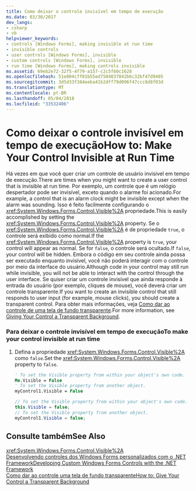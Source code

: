 ```yaml
---
title: Como deixar o controle invisível em tempo de execução
ms.date: 03/30/2017
dev_langs:
- csharp
- vb
helpviewer_keywords:
- controls [Windows Forms], making invisible at run time
- invisible controls
- user controls [Windows Forms], invisible
- custom controls [Windows Forms], invisible
- run time [Windows Forms], making controls invisible
ms.assetid: 69eb2e72-32f5-4f79-a157-c2c5f60c1628
ms.openlocfilehash: 51e804c7f01b55ed7504837042b6c32bf47d9405
ms.sourcegitcommit: 3d5d33f384eeba41b2dff79d096f47ccc8d8f03d
ms.translationtype: MT
ms.contentlocale: pt-BR
ms.lasthandoff: 05/04/2018
ms.locfileid: "33532406"
---
```

# <a name="how-to-make-your-control-invisible-at-run-time"></a><span data-ttu-id="ea763-102">Como deixar o controle invisível em tempo de execução</span><span class="sxs-lookup"><span data-stu-id="ea763-102">How to: Make Your Control Invisible at Run Time</span></span>
<span data-ttu-id="ea763-103">Há vezes em que você quer criar um controle de usuário invisível em tempo de execução.</span><span class="sxs-lookup"><span data-stu-id="ea763-103">There are times when you might want to create a user control that is invisible at run time.</span></span> <span data-ttu-id="ea763-104">Por exemplo, um controle que é um relógio despertador pode ser invisível, exceto quando o alarme foi acionado.</span><span class="sxs-lookup"><span data-stu-id="ea763-104">For example, a control that is an alarm clock might be invisible except when the alarm was sounding.</span></span> <span data-ttu-id="ea763-105">Isso é feito facilmente configurando o <xref:System.Windows.Forms.Control.Visible%2A> propriedade.</span><span class="sxs-lookup"><span data-stu-id="ea763-105">This is easily accomplished by setting the <xref:System.Windows.Forms.Control.Visible%2A> property.</span></span> <span data-ttu-id="ea763-106">Se o <xref:System.Windows.Forms.Control.Visible%2A> é de propriedade `true`, o controle será exibido como normal.</span><span class="sxs-lookup"><span data-stu-id="ea763-106">If the <xref:System.Windows.Forms.Control.Visible%2A> property is `true`, your control will appear as normal.</span></span> <span data-ttu-id="ea763-107">Se for `false`, o controle será ocultado.</span><span class="sxs-lookup"><span data-stu-id="ea763-107">If `false`, your control will be hidden.</span></span> <span data-ttu-id="ea763-108">Embora o código em seu controle ainda possa ser executado enquanto invisível, você não poderá interagir com o controle por meio da interface do usuário.</span><span class="sxs-lookup"><span data-stu-id="ea763-108">Although code in your control may still run while invisible, you will not be able to interact with the control through the user interface.</span></span> <span data-ttu-id="ea763-109">Se quiser criar um controle invisível que ainda responde à entrada do usuário (por exemplo, cliques de mouse), você deverá criar um controle transparente.</span><span class="sxs-lookup"><span data-stu-id="ea763-109">If you want to create an invisible control that still responds to user input (for example, mouse clicks), you should create a transparent control.</span></span> <span data-ttu-id="ea763-110">Para obter mais informações, veja [Como dar ao controle de uma tela de fundo transparente](../../../../docs/framework/winforms/controls/how-to-give-your-control-a-transparent-background.md).</span><span class="sxs-lookup"><span data-stu-id="ea763-110">For more information, see [Giving Your Control a Transparent Background](../../../../docs/framework/winforms/controls/how-to-give-your-control-a-transparent-background.md).</span></span>  
  
### <a name="to-make-your-control-invisible-at-run-time"></a><span data-ttu-id="ea763-111">Para deixar o controle invisível em tempo de execução</span><span class="sxs-lookup"><span data-stu-id="ea763-111">To make your control invisible at run time</span></span>  
  
1.  <span data-ttu-id="ea763-112">Defina a propriedade <xref:System.Windows.Forms.Control.Visible%2A> como `false`.</span><span class="sxs-lookup"><span data-stu-id="ea763-112">Set the <xref:System.Windows.Forms.Control.Visible%2A> property to `false`.</span></span>  
  
    ```vb  
    ' To set the Visible property from within your object's own code.  
    Me.Visible = False  
    ' To set the Visible property from another object.  
    myControl1.Visible = False  
    ```  
  
    ```csharp  
    // To set the Visible property from within your object's own code.  
    this.Visible = false;  
    // To set the Visible property from another object.  
    myControl1.Visible = false;  
    ```  
  
## <a name="see-also"></a><span data-ttu-id="ea763-113">Consulte também</span><span class="sxs-lookup"><span data-stu-id="ea763-113">See Also</span></span>  
 <xref:System.Windows.Forms.Control.Visible%2A>  
 [<span data-ttu-id="ea763-114">Desenvolvendo controles dos Windows Forms personalizados com o .NET Framework</span><span class="sxs-lookup"><span data-stu-id="ea763-114">Developing Custom Windows Forms Controls with the .NET Framework</span></span>](../../../../docs/framework/winforms/controls/developing-custom-windows-forms-controls.md)  
 [<span data-ttu-id="ea763-115">Como dar ao controle uma tela de fundo transparente</span><span class="sxs-lookup"><span data-stu-id="ea763-115">How to: Give Your Control a Transparent Background</span></span>](../../../../docs/framework/winforms/controls/how-to-give-your-control-a-transparent-background.md)
